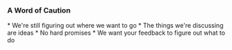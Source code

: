 ### A Word of Caution

<aside class="notes">
  * We're still figuring out where we want to go
  * The things we're discussing are ideas
  * No hard promises
  * We want your feedback to figure out what to do
</aside>
